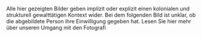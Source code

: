 Alle hier gezeigten Bilder geben implizit oder explizit einen kolonialen
und strukturell gewalttätigen Kontext wider. Bei dem folgenden Bild ist
unklar, ob die abgebildete Person ihre Einwilligung gegeben hat. Lesen
Sie hier mehr über unseren Umgang mit den Fotografi


